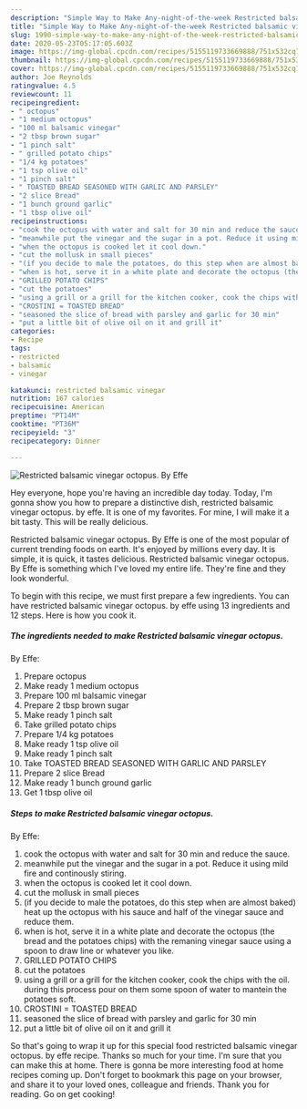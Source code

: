 ```yaml
---
description: "Simple Way to Make Any-night-of-the-week Restricted balsamic vinegar octopus.  By Effe"
title: "Simple Way to Make Any-night-of-the-week Restricted balsamic vinegar octopus.  By Effe"
slug: 1990-simple-way-to-make-any-night-of-the-week-restricted-balsamic-vinegar-octopus-by-effe
date: 2020-05-23T05:17:05.603Z
image: https://img-global.cpcdn.com/recipes/5155119733669888/751x532cq70/restricted-balsamic-vinegar-octopus-by-effe-recipe-main-photo.jpg
thumbnail: https://img-global.cpcdn.com/recipes/5155119733669888/751x532cq70/restricted-balsamic-vinegar-octopus-by-effe-recipe-main-photo.jpg
cover: https://img-global.cpcdn.com/recipes/5155119733669888/751x532cq70/restricted-balsamic-vinegar-octopus-by-effe-recipe-main-photo.jpg
author: Joe Reynolds
ratingvalue: 4.5
reviewcount: 11
recipeingredient:
- " octopus"
- "1 medium octopus"
- "100 ml balsamic vinegar"
- "2 tbsp brown sugar"
- "1 pinch salt"
- " grilled potato chips"
- "1/4 kg potatoes"
- "1 tsp olive oil"
- "1 pinch salt"
- " TOASTED BREAD SEASONED WITH GARLIC AND PARSLEY"
- "2 slice Bread"
- "1 bunch ground garlic"
- "1 tbsp olive oil"
recipeinstructions:
- "cook the octopus with water and salt for 30 min and reduce the sauce."
- "meanwhile put the vinegar and the sugar in a pot. Reduce it using mild fire and continously stiring."
- "when the octopus is cooked let it cool down."
- "cut the mollusk in small pieces"
- "(if you decide to male the potatoes, do this step when are almost baked) heat up the octopus with his sauce and half of the vinegar sauce and reduce them."
- "when is hot, serve it in a white plate and decorate the octopus (the bread and the potatoes chips) with the remaning vinegar sauce using a spoon to draw line or whatever you like."
- "GRILLED POTATO CHIPS"
- "cut the potatoes"
- "using a grill or a grill for the kitchen cooker, cook the chips with the oil. during this process pour on them some spoon of water to mantein the potatoes soft."
- "CROSTINI = TOASTED BREAD"
- "seasoned the slice of bread with parsley and garlic for 30 min"
- "put a little bit of olive oil on it and grill it"
categories:
- Recipe
tags:
- restricted
- balsamic
- vinegar

katakunci: restricted balsamic vinegar 
nutrition: 167 calories
recipecuisine: American
preptime: "PT14M"
cooktime: "PT36M"
recipeyield: "3"
recipecategory: Dinner

---
```



![Restricted balsamic vinegar octopus. 
By Effe](https://img-global.cpcdn.com/recipes/5155119733669888/751x532cq70/restricted-balsamic-vinegar-octopus-by-effe-recipe-main-photo.jpg)

Hey everyone, hope you're having an incredible day today. Today, I'm gonna show you how to prepare a distinctive dish, restricted balsamic vinegar octopus. 
by effe. It is one of my favorites. For mine, I will make it a bit tasty. This will be really delicious.



Restricted balsamic vinegar octopus. 
By Effe is one of the most popular of current trending foods on earth. It's enjoyed by millions every day. It is simple, it is quick, it tastes delicious. Restricted balsamic vinegar octopus. 
By Effe is something which I've loved my entire life. They're fine and they look wonderful.


To begin with this recipe, we must first prepare a few ingredients. You can have restricted balsamic vinegar octopus. 
by effe using 13 ingredients and 12 steps. Here is how you cook it.

<!--inarticleads1-->

##### The ingredients needed to make Restricted balsamic vinegar octopus. 
By Effe:

1. Prepare  octopus
1. Make ready 1 medium octopus
1. Prepare 100 ml balsamic vinegar
1. Prepare 2 tbsp brown sugar
1. Make ready 1 pinch salt
1. Take  grilled potato chips
1. Prepare 1/4 kg potatoes
1. Make ready 1 tsp olive oil
1. Make ready 1 pinch salt
1. Take  TOASTED BREAD SEASONED WITH GARLIC AND PARSLEY
1. Prepare 2 slice Bread
1. Make ready 1 bunch ground garlic
1. Get 1 tbsp olive oil




<!--inarticleads2-->

##### Steps to make Restricted balsamic vinegar octopus. 
By Effe:

1. cook the octopus with water and salt for 30 min and reduce the sauce.
1. meanwhile put the vinegar and the sugar in a pot. Reduce it using mild fire and continously stiring.
1. when the octopus is cooked let it cool down.
1. cut the mollusk in small pieces
1. (if you decide to male the potatoes, do this step when are almost baked) heat up the octopus with his sauce and half of the vinegar sauce and reduce them.
1. when is hot, serve it in a white plate and decorate the octopus (the bread and the potatoes chips) with the remaning vinegar sauce using a spoon to draw line or whatever you like.
1. GRILLED POTATO CHIPS
1. cut the potatoes
1. using a grill or a grill for the kitchen cooker, cook the chips with the oil. during this process pour on them some spoon of water to mantein the potatoes soft.
1. CROSTINI = TOASTED BREAD
1. seasoned the slice of bread with parsley and garlic for 30 min
1. put a little bit of olive oil on it and grill it




So that's going to wrap it up for this special food restricted balsamic vinegar octopus. 
by effe recipe. Thanks so much for your time. I'm sure that you can make this at home. There is gonna be more interesting food at home recipes coming up. Don't forget to bookmark this page on your browser, and share it to your loved ones, colleague and friends. Thank you for reading. Go on get cooking!
